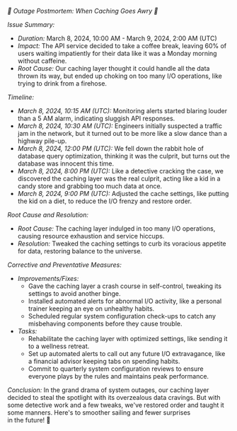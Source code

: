 *🚀 Outage Postmortem: When Caching Goes Awry 🚀*

*Issue Summary:*
- *Duration:* March 8, 2024, 10:00 AM - March 9, 2024, 2:00 AM (UTC)
- *Impact:* The API service decided to take a coffee break, leaving 60% of users waiting impatiently for their data like it was a Monday morning without caffeine.
- *Root Cause:* Our caching layer thought it could handle all the data thrown its way, but ended up choking on too many I/O operations, like trying to drink from a firehose.

*Timeline:*
- *March 8, 2024, 10:15 AM (UTC):* Monitoring alerts started blaring louder than a 5 AM alarm, indicating sluggish API responses.
- *March 8, 2024, 10:30 AM (UTC):* Engineers initially suspected a traffic jam in the network, but it turned out to be more like a slow dance than a highway pile-up.
- *March 8, 2024, 12:00 PM (UTC):* We fell down the rabbit hole of database query optimization, thinking it was the culprit, but turns out the database was innocent this time.
- *March 8, 2024, 8:00 PM (UTC):* Like a detective cracking the case, we discovered the caching layer was the real culprit, acting like a kid in a candy store and grabbing too much data at once.
- *March 8, 2024, 9:00 PM (UTC):* Adjusted the cache settings, like putting the kid on a diet, to reduce the I/O frenzy and restore order.

*Root Cause and Resolution:*
- *Root Cause:* The caching layer indulged in too many I/O operations, causing resource exhaustion and service hiccups.
- *Resolution:* Tweaked the caching settings to curb its voracious appetite for data, restoring balance to the universe.

*Corrective and Preventative Measures:*
- *Improvements/Fixes:*
  - Gave the caching layer a crash course in self-control, tweaking its settings to avoid another binge.
  - Installed automated alerts for abnormal I/O activity, like a personal trainer keeping an eye on unhealthy habits.
  - Scheduled regular system configuration check-ups to catch any misbehaving components before they cause trouble.
- *Tasks:*
  - Rehabilitate the caching layer with optimized settings, like sending it to a wellness retreat.
  - Set up automated alerts to call out any future I/O extravagance, like a financial advisor keeping tabs on spending habits.
  - Commit to quarterly system configuration reviews to ensure everyone plays by the rules and maintains peak performance.

*Conclusion:*
In the grand drama of system outages, our caching layer decided to steal the spotlight with its overzealous data cravings. But with some detective work and a few tweaks, we've restored order and taught it some manners. Here's to smoother sailing and fewer surprises in the future! 🎉
